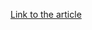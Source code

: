 [Link to the article](https://www.cisa.gov/news-events/alerts/2025/02/18/cisa-adds-two-known-exploited-vulnerabilities-catalog)
